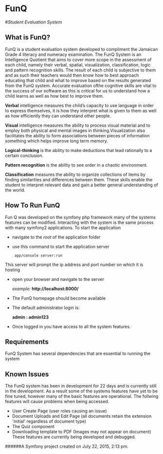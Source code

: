 
**FunQ**
====
#_Student Evaluation System_

**What is FunQ?**
---
 FunQ is a student evaluation system developed to compliment the Jamaican Grade 4 literacy and numeracy examination.
 The FunQ System is an Intelligence Quotient that aims to cover more scope in the assessment of each child, namely their verbal, spatial, visualization, classification, logic
and pattern recognition skills. The result of each child is subjective to them and as such their teachers would then know how to best approach educating that child and what to
improve based on the results generated from the FunQ system. Accurate evaluation ofthe cognitive skills are vital to the success of our software as this is critical for us to
understand how a child learns as well as how best to improve them.

**Verbal** intelligence measures the child’s capacity to use language in order to express
themselves, it is how they interpret what is given to them as well as how efficiently they
can understand other people.

**Visual** intelligence measures the ability to process visual material and to employ both
physical and mental images in thinking.Visualization also facilitates the ability to form
associations between pieces of information something which helps improve long term
memory.

**Logical-thinking** is the ability to make deductions that lead rationally to a certain
conclusion.

**Pattern recognition** is the ability to see order in a chaotic environment.

**Classification** measures the ability to organize collections of items by finding
similarities and differences between them. These skills enable the student to interpret
relevant data and gain a better general understanding of the world.


How To Run FunQ
---

Fun Q was developed on the symfony php framework many of the systems features can be modified. 
Interacting with the system is the same process with many symfony2 applications.
To start the application

 - navigate to the *root* of the application folder
 - use this command to start the application server
 
 		app/console server:run

 This server will prompt the ip address and port number on which it is hosting
 - open your browser and navigate to the server
 
 	*example:* **http://localhost:8000/**

 - The FunQ homepage should become available
 - The default administrator login is:
 
 	**admin : admin123**

 - Once logged in you have access to all the system features.

Requirements
---

FunQ System has several dependencies that are essential to running the system

Known Issues
---

  The FunQ system has been in development for 22 days and is currently still in the development. As a result
  some of the systems features have yet to be fine tuned, however many of the basic features are operational.
  The follwing features will cause problems when being accessed.
  
 - User Create Page (user roles causing an issue)
 - Document Uploads and Edit Page (all documents retain the extension 'initial' regardless of document type)
 - The Quiz component
 - Downloading template to PDF (Images may not appear on document)
 These features are currently being developed and debugged.

















######A Symfony project created on July 22, 2015, 2:13 pm.

